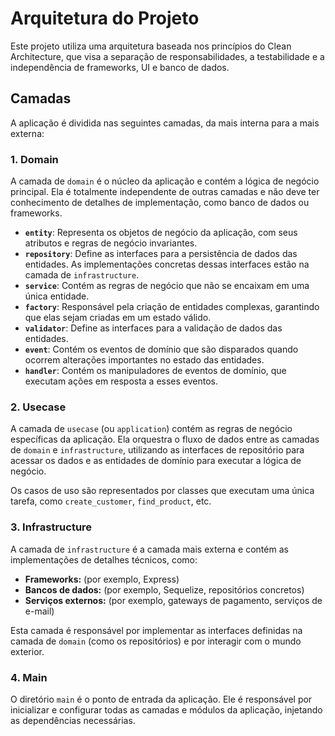 # Arquitetura do Projeto

Este projeto utiliza uma arquitetura baseada nos princípios do Clean Architecture, que visa a separação de responsabilidades, a testabilidade e a independência de frameworks, UI e banco de dados.

## Camadas

A aplicação é dividida nas seguintes camadas, da mais interna para a mais externa:

### 1. Domain

A camada de `domain` é o núcleo da aplicação e contém a lógica de negócio principal. Ela é totalmente independente de outras camadas e não deve ter conhecimento de detalhes de implementação, como banco de dados ou frameworks.

- **`entity`**: Representa os objetos de negócio da aplicação, com seus atributos e regras de negócio invariantes.
- **`repository`**: Define as interfaces para a persistência de dados das entidades. As implementações concretas dessas interfaces estão na camada de `infrastructure`.
- **`service`**: Contém as regras de negócio que não se encaixam em uma única entidade.
- **`factory`**: Responsável pela criação de entidades complexas, garantindo que elas sejam criadas em um estado válido.
- **`validator`**: Define as interfaces para a validação de dados das entidades.
- **`event`**: Contém os eventos de domínio que são disparados quando ocorrem alterações importantes no estado das entidades.
- **`handler`**: Contém os manipuladores de eventos de domínio, que executam ações em resposta a esses eventos.

### 2. Usecase

A camada de `usecase` (ou `application`) contém as regras de negócio específicas da aplicação. Ela orquestra o fluxo de dados entre as camadas de `domain` e `infrastructure`, utilizando as interfaces de repositório para acessar os dados e as entidades de domínio para executar a lógica de negócio.

Os casos de uso são representados por classes que executam uma única tarefa, como `create_customer`, `find_product`, etc.

### 3. Infrastructure

A camada de `infrastructure` é a camada mais externa e contém as implementações de detalhes técnicos, como:

- **Frameworks:** (por exemplo, Express)
- **Bancos de dados:** (por exemplo, Sequelize, repositórios concretos)
- **Serviços externos:** (por exemplo, gateways de pagamento, serviços de e-mail)

Esta camada é responsável por implementar as interfaces definidas na camada de `domain` (como os repositórios) e por interagir com o mundo exterior.

### 4. Main

O diretório `main` é o ponto de entrada da aplicação. Ele é responsável por inicializar e configurar todas as camadas e módulos da aplicação, injetando as dependências necessárias.

